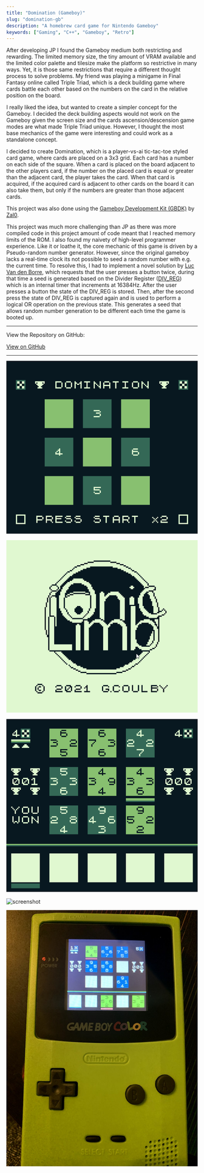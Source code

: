 ```yaml
---
title: "Domination (Gameboy)"
slug: "domination-gb"
description: "A homebrew card game for Nintendo Gameboy"
keywords: ["Gaming", "C++", "Gameboy", "Retro"]
---
```


After developing JP I found the Gameboy medium both restricting and rewarding. The limited memory size, the tiny amount of VRAM available and the limited color palette and tilesize make the platform so restrictive in many ways. Yet, it is those same restrictions that require a different thought process to solve problems. My friend was playing a minigame in Final Fantasy online called Triple Triad, which is a deck building game where cards battle each other based on the numbers on the card in the relative position on the board.

I really liked the idea, but wanted to create a simpler concept for the Gameboy. I decided the deck building aspects would not work on the Gameboy given the screen size and the cards ascension/descension game modes are what made Triple Triad unique. However, I thought the most base mechanics of the game were interesting and could work as a standalone concept.

I decided to create Domination, which is a player-vs-ai tic-tac-toe styled card game, where cards are placed on a 3x3 grid. Each card has a number on each side of the square. When a card is placed on the board adjacent to the other players card, if the number on the placed card is equal or greater than the adjacent card, the player takes the card. When that card is acquired, if the acquired card is adjacent to other cards on the board it can also take them, but only if the numbers are greater than those adjacent cards.

This project was also done using the [Gameboy Development Kit (GBDK)](https://github.com/gbdk-2020/gbdk-2020) by [Zal0](https://github.com/zal0).

This project was much more challenging than JP as there was more compiled code in this project amount of code meant that I reached memory limits of the ROM. I also found my naivety of high-level programmer experience. Like it or loathe it, the core mechanic of this game is driven by a Pseudo-random number generator. However, since the original gameboy lacks a real-time clock its not possible to seed a random number with e.g. the current time. To resolve this, I had to implement a novel solution by [Luc Van den Borre](https://github.com/gbdk-2020/gbdk-2020/blob/develop/gbdk-lib/examples/gb/rand/rand.c), which requests that the user presses a button twice, during that time a seed is generated based on the Divider Register ([DIV_REG](https://gbdev.io/pandocs/Timer_and_Divider_Registers.html?highlight=divider%20register#timer-and-divider-registers)) which is an internal timer that increments at 16384Hz. After the user presses a button the state of the DIV_REG is stored. Then, after the second press the state of DIV_REG is captured again and is used to perform a logical OR operation on the previous state. This generates a seed that allows random number generation to be different each time the game is booted up.

---

View the Repository on GitHub:

<a className="btn btn-dark" href="https://github.com/gcoulby/Domination"  target="_blank" rel="noopener noreferrer"><i className="fa fa-github"></i> View on GitHub</a>

---

![screenshot](/project-images/domination-gb/feature.png)

![screenshot](/project-images/domination-gb/2.png)

![screenshot](/project-images/domination-gb/3.png)

![screenshot](/project-images/domination-gb/4.png)

![game on console](/project-images/domination-gb/1.jpg "game on console")
